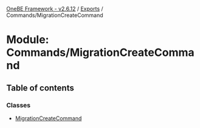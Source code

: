 [OneBE Framework - v2.6.12](../README.md) / [Exports](../modules.md) / Commands/MigrationCreateCommand

# Module: Commands/MigrationCreateCommand

## Table of contents

### Classes

- [MigrationCreateCommand](../classes/Commands_MigrationCreateCommand.MigrationCreateCommand.md)
